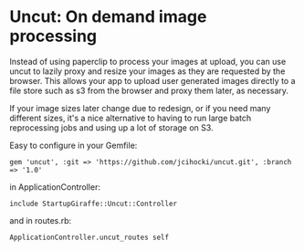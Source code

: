 # Uncut: On demand image processing #

Instead of using paperclip to process your images at upload, you can use uncut to 
lazily proxy and resize your images as they are requested by the browser. This allows 
your app to upload user generated images directly to a file store such as s3 from the 
browser and proxy them later, as necessary.

If your image sizes later change due to redesign, or if you need many different sizes,
it's a nice alternative to having to run large batch reprocessing jobs and using up
a lot of storage on S3.

Easy to configure in your Gemfile:

`gem 'uncut', :git => 'https://github.com/jcihocki/uncut.git', :branch => '1.0'`

in ApplicationController:

`include StartupGiraffe::Uncut::Controller`

and in routes.rb:

`ApplicationController.uncut_routes self`
